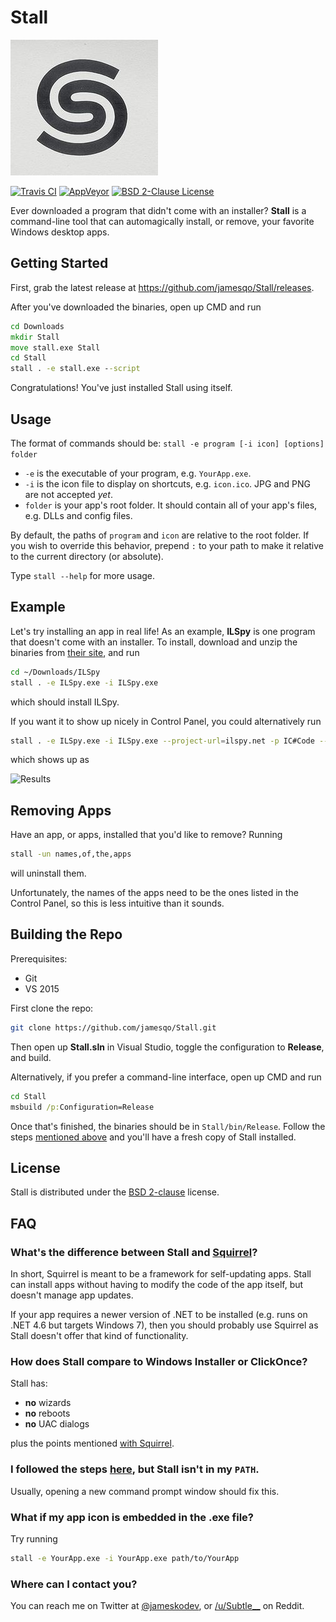 # Stall

![Logo](icons/icon_236_217.jpg)

[![Travis CI](https://travis-ci.org/jamesqo/Stall.svg?branch=master)](https://travis-ci.org/jamesqo/Stall) [![AppVeyor](https://ci.appveyor.com/api/projects/status/github/jamesqo/Stall?branch=master&svg=true)](https://ci.appveyor.com/project/jamesqo/Stall) [![BSD 2-Clause License](https://img.shields.io/badge/license-bsd%202.0-blue.svg?style=flat)](bsd.license)

Ever downloaded a program that didn't come with an installer? **Stall** is a command-line tool that can automagically install, or remove, your favorite Windows desktop apps.

## Getting Started

First, grab the latest release at https://github.com/jamesqo/Stall/releases.

After you've downloaded the binaries, open up CMD and run

```cmd
cd Downloads
mkdir Stall
move stall.exe Stall
cd Stall
stall . -e stall.exe --script
```

Congratulations! You've just installed Stall using itself.

## Usage

The format of commands should be: `stall -e program [-i icon] [options] folder`

- `-e` is the executable of your program, e.g. `YourApp.exe`.
- `-i` is the icon file to display on shortcuts, e.g. `icon.ico`. JPG and PNG are not accepted *yet*.
- `folder` is your app's root folder. It should contain all of your app's files, e.g. DLLs and config files.

By default, the paths of `program` and `icon` are relative to the root folder. If you wish to override this behavior, prepend `:` to your path to make it relative to the current directory (or absolute).

Type `stall --help` for more usage.

## Example

Let's try installing an app in real life! As an example, **ILSpy** is one program that doesn't come with an installer. To install, download and unzip the binaries from [their site](http://ilspy.net), and run

```bash
cd ~/Downloads/ILSpy
stall . -e ILSpy.exe -i ILSpy.exe
```

which should install ILSpy.

If you want it to show up nicely in Control Panel, you could alternatively run

```bash
stall . -e ILSpy.exe -i ILSpy.exe --project-url=ilspy.net -p IC#Code --releases-url=github.com/icsharpcode/ILSpy/releases -v 2.3.1
```

which shows up as

![Results](http://i.imgur.com/keyKvRg.png)

## Removing Apps

Have an app, or apps, installed that you'd like to remove? Running

```bash
stall -un names,of,the,apps
```

will uninstall them.

Unfortunately, the names of the apps need to be the ones listed in the Control Panel, so this is less intuitive than it sounds.

## Building the Repo

Prerequisites:
- Git
- VS 2015

First clone the repo:

```bash
git clone https://github.com/jamesqo/Stall.git
```

Then open up **Stall.sln** in Visual Studio, toggle the configuration to **Release**, and build.

Alternatively, if you prefer a command-line interface, open up CMD and run

```cmd
cd Stall
msbuild /p:Configuration=Release
```

Once that's finished, the binaries should be in `Stall/bin/Release`. Follow the steps [mentioned above](#getting-started) and you'll have a fresh copy of Stall installed.

## License

Stall is distributed under the [BSD 2-clause](bsd.license) license.

## FAQ

### What's the difference between Stall and [Squirrel](https://github.com/Squirrel/Squirrel.Windows)?

In short, Squirrel is meant to be a framework for self-updating apps. Stall can install apps without having to modify the code of the app itself, but doesn't manage app updates.

If your app requires a newer version of .NET to be installed (e.g. runs on .NET 4.6 but targets Windows 7), then you should probably use Squirrel as Stall doesn't offer that kind of functionality.

### How does Stall compare to Windows Installer or ClickOnce?

Stall has:

- **no** wizards
- **no** reboots
- **no** UAC dialogs

plus the points mentioned [with Squirrel](#whats-the-difference-between-stall-and-squirrel).

### I followed the steps [here](#getting-started), but Stall isn't in my `PATH`.

Usually, opening a new command prompt window should fix this.

### What if my app icon is embedded in the .exe file?

Try running

```bash
stall -e YourApp.exe -i YourApp.exe path/to/YourApp
```

### Where can I contact you?

You can reach me on Twitter at [@jameskodev](https://twitter.com/jameskodev), or [/u/Subtle__](https://www.reddit.com/user/Subtle__/) on Reddit.
